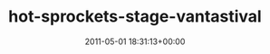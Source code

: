 ---
title:		"hot-sprockets-stage-vantastival"
type:		"photos"
mediatype:		"upload"
location:		"TBC"
date:		"2011-05-01 18:31:13+00:00"
album:		"music"
filename:		"hot-sprockets-stage-vantastival.md"
series:		""
cl_public_id:		"music/hot-sprockets-stage-vantastival"
cl_version:		1497004848
format:		"tiff"
bytes:		4356456
width:		2174
height:		1440
colours:
- "#232323"
- "#CFCECE"
- "#868585"
- "#D3D3D2"
exposure_mode:		"Manual"
program:		"Manual"
aperture:		"9.0"
focal_length:		"95.0 mm"
iso:		"3200"
shutter_speed:		"1/160"
metering:		"Multi-segment"
flash:		"Off, Did not fire"
white_balance:		"Custom"
colour_temp:		"4250"
has_crop:		"false"
orientation:		"Horizontal (normal)"
camera_model:		"NIKON D7000"
lens_info:		"18-200mm f/3.5-5.6"
artist:		"No artist info"
x_resolution:		"300"
y_resolution:		"300"
---